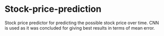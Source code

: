 # Stock-price-prediction
Stock price predictor for predicting the possible stock price over time.
CNN is used as it was concluded for giving best results in terms of mean error.
